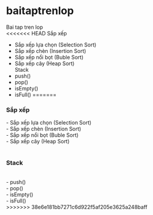 # baitaptrenlop
Bai tap tren lop</br>
<<<<<<< HEAD
Sắp xếp
- Sắp xếp lựa chọn (Selection Sort)
- Sắp xếp chèn (Insertion Sort)
- Sắp xếp nổi bọt (Buble Sort)
- Sắp xếp cây (Heap Sort)
<br>Stack</br>
- push()
- pop()
- isEmpty()
- isFull()
=======
<h3>Sắp xếp</h3>
- Sắp xếp lựa chọn (Selection Sort)</br>
- Sắp xếp chèn (Insertion Sort)</br>
- Sắp xếp nổi bọt (Buble Sort)</br>
- Sắp xếp cây (Heap Sort)</br></br>
<h3>Stack</h3></br>
- push()</br>
- pop()</br>
- isEmpty()</br>
- isFull()</br>
>>>>>>> 38e6e181bb7271c6d922f5af205e3625a248baff
